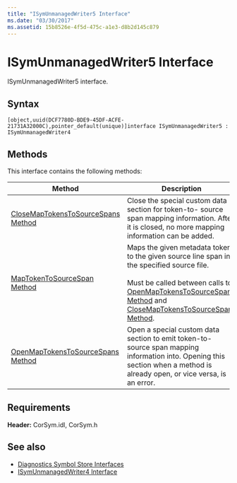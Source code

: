 ```yaml
---
title: "ISymUnmanagedWriter5 Interface"
ms.date: "03/30/2017"
ms.assetid: 15b8526e-4f5d-475c-a1e3-d8b2d145c879
---
```

# ISymUnmanagedWriter5 Interface
ISymUnmanagedWriter5 interface.  
  
## Syntax  
  
```idl  
[object,uuid(DCF7780D-BDE9-45DF-ACFE-21731A32000C),pointer_default(unique)]interface ISymUnmanagedWriter5 : ISymUnmanagedWriter4  
```  
  
## Methods  
 This interface contains the following methods:  
  
|Method|Description|  
|------------|-----------------|  
|[CloseMapTokensToSourceSpans Method](isymunmanagedwriter5-closemaptokenstosourcespans-method.md)|Close the special custom data section for token-to- source span mapping information. After it is closed, no more mapping information can be added.|  
|[MapTokenToSourceSpan Method](isymunmanagedwriter5-maptokentosourcespan-method.md)|Maps the given metadata token to the given source line span in the specified source file.<br /><br /> Must be called between calls to [OpenMapTokensToSourceSpans Method](isymunmanagedwriter5-openmaptokenstosourcespans-method.md) and [CloseMapTokensToSourceSpans Method](isymunmanagedwriter5-closemaptokenstosourcespans-method.md).|  
|[OpenMapTokensToSourceSpans Method](isymunmanagedwriter5-openmaptokenstosourcespans-method.md)|Open a special custom data section to emit token-to- source span mapping information into. Opening this section when a method is already open, or vice versa, is an error.|  
  
## Requirements  
 **Header:** CorSym.idl, CorSym.h  
  
## See also

- [Diagnostics Symbol Store Interfaces](diagnostics-symbol-store-interfaces.md)
- [ISymUnmanagedWriter4 Interface](isymunmanagedwriter4-interface.md)
